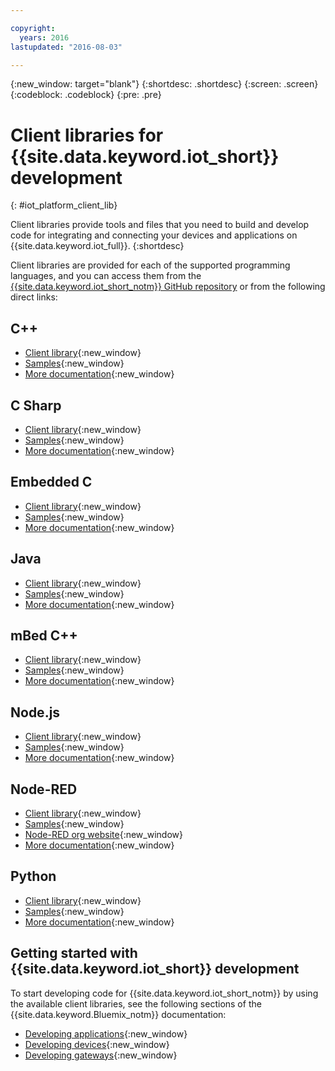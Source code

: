 ```yaml
---

copyright:
  years: 2016
lastupdated: "2016-08-03"

---
```


{:new_window: target="blank"}
{:shortdesc: .shortdesc}
{:screen: .screen}
{:codeblock: .codeblock}
{:pre: .pre}

# Client libraries for {{site.data.keyword.iot_short}} development
{: #iot_platform_client_lib}

Client libraries provide tools and files that you need to build and develop code for integrating and connecting your devices and applications on {{site.data.keyword.iot_full}}.
{:shortdesc}

Client libraries are provided for each of the supported programming languages, and you can access them from the [{{site.data.keyword.iot_short_notm}} GitHub repository](https://github.com/ibm-watson-iot) or from the following direct links:

## C++

- [Client library](https://github.com/ibm-watson-iot/iot-cpp){:new_window}
- [Samples](https://github.com/ibm-watson-iot/iot-cpp/tree/master/samples){:new_window}
- [More documentation](https://github.com/ibm-watson-iot/iot-cpp/blob/master/README.md){:new_window}

## C Sharp
- [Client library](https://github.com/ibm-watson-iot/iot-csharp){:new_window}
- [Samples](https://github.com/ibm-watson-iot/iot-csharp/tree/master/sample){:new_window}
- [More documentation](https://github.com/ibm-watson-iot/iot-csharp/blob/master/README.md){:new_window}

## Embedded C

- [Client library](https://github.com/ibm-watson-iot/iot-embeddedc){:new_window}
- [Samples](https://github.com/ibm-watson-iot/iot-embeddedc/tree/master/samples){:new_window}
- [More documentation](https://github.com/ibm-watson-iot/iot-embeddedc/blob/master/README.md){:new_window}


## Java
- [Client library](https://github.com/ibm-watson-iot/iot-java){:new_window}
- [Samples](https://github.com/ibm-watson-iot/iot-java#samples){:new_window}
- [More documentation](https://github.com/ibm-watson-iot/iot-java/blob/master/README.md){:new_window}

## mBed C++

- [Client library](https://developer.mbed.org/teams/IBM_IoT/code/IBMIoTF/){:new_window}
- [Samples](https://developer.mbed.org/teams/IBM_IoT/code/IBMIoTClientLibrarySample/){:new_window}
- [More documentation](http://iotf.readthedocs.io/en/latest/devices/libraries/mbedcpp.html){:new_window}

## Node.js
- [Client library](https://github.com/ibm-watson-iot/iot-nodejs){:new_window}
- [Samples](https://github.com/ibm-watson-iot/iot-nodejs/tree/master/samples){:new_window}
- [More documentation](https://github.com/ibm-watson-iot/iot-nodejs/blob/master/README.md){:new_window}

## Node-RED
- [Client library](https://github.com/ibm-watson-iot/iot-nodered){:new_window}
- [Samples](https://github.com/ibm-watson-iot/iot-nodered/tree/master/samples/rpi){:new_window}
- [Node-RED org website](http://nodered.org/){:new_window}
- [More documentation](https://github.com/ibm-watson-iot/iot-nodered/blob/master/README.md){:new_window}

## Python
- [Client library](https://github.com/ibm-watson-iot/iot-python){:new_window}
- [Samples](https://github.com/ibm-watson-iot/iot-python/tree/master/samples){:new_window}
- [More documentation](https://github.com/ibm-watson-iot/iot-python/blob/master/README.rst){:new_window}

## Getting started with {{site.data.keyword.iot_short}} development

To start developing code for {{site.data.keyword.iot_short_notm}} by using the available client libraries, see the following sections of the {{site.data.keyword.Bluemix_notm}} documentation:

- [Developing applications](applications/api.html){:new_window}
- [Developing devices](devices/api.html){:new_window}
- [Developing gateways](gateways/mqtt.html){:new_window}
